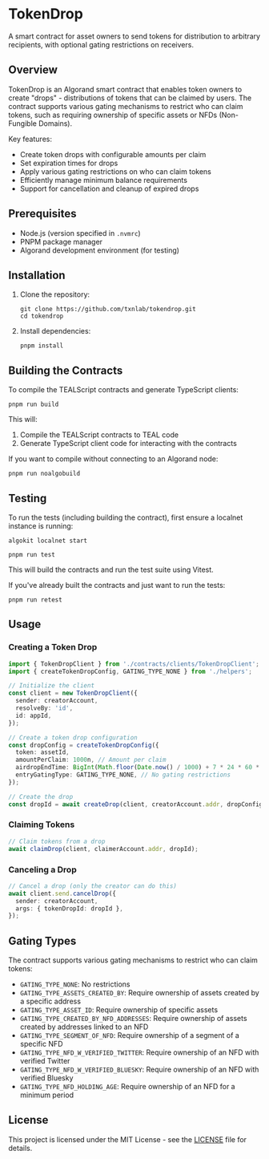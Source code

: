 # TokenDrop

A smart contract for asset owners to send tokens for distribution to arbitrary recipients, with optional gating restrictions on receivers.

## Overview

TokenDrop is an Algorand smart contract that enables token owners to create "drops" - distributions of tokens that can be claimed by users. The contract supports various gating mechanisms to restrict who can claim tokens, such as requiring ownership of specific assets or NFDs (Non-Fungible Domains).

Key features:
- Create token drops with configurable amounts per claim
- Set expiration times for drops
- Apply various gating restrictions on who can claim tokens
- Efficiently manage minimum balance requirements
- Support for cancellation and cleanup of expired drops

## Prerequisites

- Node.js (version specified in `.nvmrc`)
- PNPM package manager
- Algorand development environment (for testing)

## Installation

1. Clone the repository:
   ```
   git clone https://github.com/txnlab/tokendrop.git
   cd tokendrop
   ```

2. Install dependencies:
   ```
   pnpm install
   ```

## Building the Contracts

To compile the TEALScript contracts and generate TypeScript clients:

```
pnpm run build
```

This will:
1. Compile the TEALScript contracts to TEAL code
2. Generate TypeScript client code for interacting with the contracts

If you want to compile without connecting to an Algorand node:

```
pnpm run noalgobuild
```

## Testing

To run the tests (including building the contract), first ensure a localnet instance is running:

```
algokit localnet start
```

```
pnpm run test
```


This will build the contracts and run the test suite using Vitest.

If you've already built the contracts and just want to run the tests:

```
pnpm run retest
```

## Usage

### Creating a Token Drop

```typescript
import { TokenDropClient } from './contracts/clients/TokenDropClient';
import { createTokenDropConfig, GATING_TYPE_NONE } from './helpers';

// Initialize the client
const client = new TokenDropClient({
  sender: creatorAccount,
  resolveBy: 'id',
  id: appId,
});

// Create a token drop configuration
const dropConfig = createTokenDropConfig({
  token: assetId,
  amountPerClaim: 1000n, // Amount per claim
  airdropEndTime: BigInt(Math.floor(Date.now() / 1000) + 7 * 24 * 60 * 60), // 7 days from now
  entryGatingType: GATING_TYPE_NONE, // No gating restrictions
});

// Create the drop
const dropId = await createDrop(client, creatorAccount.addr, dropConfig, 10000n); // 10 claims of 1000 tokens each
```

### Claiming Tokens

```typescript
// Claim tokens from a drop
await claimDrop(client, claimerAccount.addr, dropId);
```

### Canceling a Drop

```typescript
// Cancel a drop (only the creator can do this)
await client.send.cancelDrop({
  sender: creatorAccount,
  args: { tokenDropId: dropId },
});
```

## Gating Types

The contract supports various gating mechanisms to restrict who can claim tokens:

- `GATING_TYPE_NONE`: No restrictions
- `GATING_TYPE_ASSETS_CREATED_BY`: Require ownership of assets created by a specific address
- `GATING_TYPE_ASSET_ID`: Require ownership of specific assets
- `GATING_TYPE_CREATED_BY_NFD_ADDRESSES`: Require ownership of assets created by addresses linked to an NFD
- `GATING_TYPE_SEGMENT_OF_NFD`: Require ownership of a segment of a specific NFD
- `GATING_TYPE_NFD_W_VERIFIED_TWITTER`: Require ownership of an NFD with verified Twitter
- `GATING_TYPE_NFD_W_VERIFIED_BLUESKY`: Require ownership of an NFD with verified Bluesky
- `GATING_TYPE_NFD_HOLDING_AGE`: Require ownership of an NFD for a minimum period

## License

This project is licensed under the MIT License - see the [LICENSE](LICENSE) file for details.

